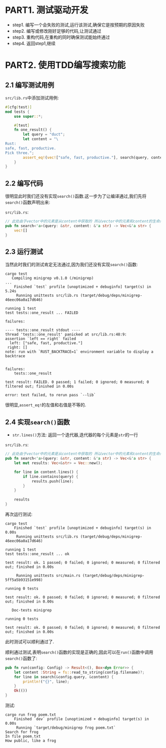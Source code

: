 # PART1. 测试驱动开发

- step1. 编写一个会失败的测试,运行该测试,确保它是按预期的原因失败
- step2. 编写或修改刚好足够的代码,让测试通过
- step3. 重构代码,在重构的同时确保测试能始终通过
- step4. 返回step1,继续

# PART2. 使用TDD编写搜索功能

## 2.1 编写测试用例

`src/lib.rs`中添加测试用例:

```rust
#[cfg(test)]
mod tests {
    use super::*;

    #[test]
    fn one_result() {
        let query = "duct";
        let content = "\
Rust:
safe, fast, productive.
Pick three.";
        assert_eq!(vec!["safe, fast, productive."], search(query, content));
    }
}
```

## 2.2 编写代码

很明显此时我们还没有实现`search()`函数.这一步为了让编译通过,我们先将`search()`函数声明出来:

`src/lib.rs`:

```rust
// 此处由于vector中的元素是从content中获取的 所以vector中的元素和content的生命周期是一样的
pub fn search<'a>(query: &str, content: &'a str) -> Vec<&'a str> {
    vec![]
}
```

## 2.3 运行测试

当然此时我们的测试肯定无法通过,因为我们还没有实现`search()`函数:

```
cargo test
   Compiling minigrep v0.1.0 (/minigrep)
...
    Finished `test` profile [unoptimized + debuginfo] target(s) in 5.24s
     Running unittests src/lib.rs (target/debug/deps/minigrep-46eec06a0a17d646)

running 1 test
test tests::one_result ... FAILED

failures:

---- tests::one_result stdout ----
thread 'tests::one_result' panicked at src/lib.rs:48:9:
assertion `left == right` failed
  left: ["safe, fast, productive."]
 right: []
note: run with `RUST_BACKTRACE=1` environment variable to display a backtrace


failures:
    tests::one_result

test result: FAILED. 0 passed; 1 failed; 0 ignored; 0 measured; 0 filtered out; finished in 0.00s

error: test failed, to rerun pass `--lib`
```

很明显,`assert_eq!`的左值和右值是不等的.

## 2.4 实现`search()`函数

- `str.lines()`方法: 返回一个迭代器,迭代器的每个元素是`str`的一行

`src/lib.rs`:

```rust
// 此处由于vector中的元素是从content中获取的 所以vector中的元素和content的生命周期是一样的
pub fn search<'a>(query: &str, content: &'a str) -> Vec<&'a str> {
    let mut results: Vec<&str> = Vec::new();

    for line in content.lines() {
        if line.contains(query) {
            results.push(line);
        }
    }
    
    results
}
```

再次运行测试:

```
cargo test
    Finished `test` profile [unoptimized + debuginfo] target(s) in 0.00s
     Running unittests src/lib.rs (target/debug/deps/minigrep-46eec06a0a17d646)

running 1 test
test tests::one_result ... ok

test result: ok. 1 passed; 0 failed; 0 ignored; 0 measured; 0 filtered out; finished in 0.00s

     Running unittests src/main.rs (target/debug/deps/minigrep-5ff5a5b93151e998)

running 0 tests

test result: ok. 0 passed; 0 failed; 0 ignored; 0 measured; 0 filtered out; finished in 0.00s

   Doc-tests minigrep

running 0 tests

test result: ok. 0 passed; 0 failed; 0 ignored; 0 measured; 0 filtered out; finished in 0.00s
```

此时测试可以顺利通过了.

顺利通过测试,表明`search()`函数的实现是正确的,因此可以在`run()`函数中调用`search()`函数了:

```rust
pub fn run(config: Config) -> Result<(), Box<dyn Error>> {
    let content :String = fs::read_to_string(config.filename)?;
    for line in search(&config.query, &content) {
        println!("{}", line);
    }
    Ok(())
}
```

测试:

```
cargo run frog poem.txt
    Finished `dev` profile [unoptimized + debuginfo] target(s) in 0.00s
     Running `target/debug/minigrep frog poem.txt`
Search for frog
In file poem.txt
How public, like a frog
```
